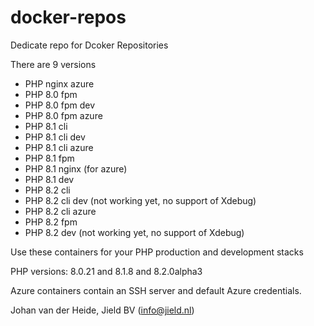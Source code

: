 # docker-repos

Dedicate repo for Dcoker Repositories

There are 9 versions

* PHP nginx azure
* PHP 8.0 fpm
* PHP 8.0 fpm dev
* PHP 8.0 fpm azure
* PHP 8.1 cli
* PHP 8.1 cli dev
* PHP 8.1 cli azure
* PHP 8.1 fpm
* PHP 8.1 nginx (for azure)
* PHP 8.1 dev
* PHP 8.2 cli
* PHP 8.2 cli dev (not working yet, no support of Xdebug)
* PHP 8.2 cli azure
* PHP 8.2 fpm
* PHP 8.2 dev (not working yet, no support of Xdebug)

Use these containers for your PHP production and development stacks

PHP versions: 8.0.21 and 8.1.8 and 8.2.0alpha3

Azure containers contain an SSH server and default Azure credentials.

Johan van der Heide, Jield BV (info@jield.nl)